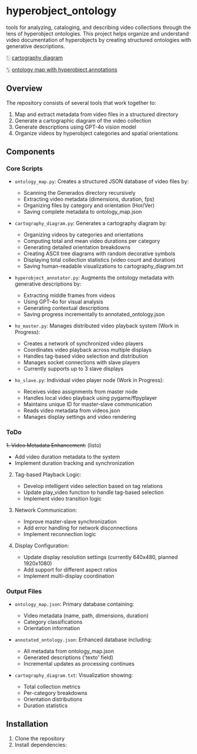 # hyperobject_ontology

tools for analyzing, cataloging, and describing video collections through the lens of hyperobject ontologies. This project helps organize and understand video documentation of hyperobjects by creating structured ontologies with generative descriptions.


🀨 [cartography diagram](cartography_diagram.txt)

🀦 [ontology map with hyperobject annotations](annotated_ontology.json)

## Overview

The repository consists of several tools that work together to:
1. Map and extract metadata from video files in a structured directory
2. Generate a cartographic diagram of the video collection
3. Generate descriptions using GPT-4o vision model
4. Organize videos by hyperobject categories and spatial orientations

## Components

### Core Scripts

- `ontology_map.py`: Creates a structured JSON database of video files by:
  - Scanning the Generados directory recursively
  - Extracting video metadata (dimensions, duration, fps)
  - Organizing files by category and orientation (Hor/Ver)
  - Saving complete metadata to ontology_map.json

- `cartography_diagram.py`: Generates a cartography diagram by:
  - Organizing videos by categories and orientations
  - Computing total and mean video durations per category
  - Generating detailed orientation breakdowns
  - Creating ASCII tree diagrams with random decorative symbols
  - Displaying total collection statistics (video count and duration)
  - Saving human-readable visualizations to cartography_diagram.txt

- `hyperobject_annotator.py`: Augments the ontology metadata with generative descriptions by:
  - Extracting middle frames from videos
  - Using GPT-4o for visual analysis
  - Generating contextual descriptions
  - Saving progress incrementally to annotated_ontology.json

- `ho_master.py`: Manages distributed video playback system (Work in Progress):
  - Creates a network of synchronized video players
  - Coordinates video playback across multiple displays
  - Handles tag-based video selection and distribution
  - Manages socket connections with slave players
  - Currently supports up to 3 slave displays

- `ho_slave.py`: Individual video player node (Work in Progress):
  - Receives video assignments from master node
  - Handles local video playback using pygame/ffpyplayer
  - Maintains unique ID for master-slave communication
  - Reads video metadata from videos.json
  - Manages display settings and video rendering

### ToDo

~~1. Video Metadata Enhancement:~~ (listo)
   - Add video duration metadata to the system
   - Implement duration tracking and synchronization

2. Tag-based Playback Logic:
   - Develop intelligent video selection based on tag relations
   - Update play_video function to handle tag-based selection
   - Implement video transition logic

3. Network Communication:
   - Improve master-slave synchronization
   - Add error handling for network disconnections
   - Implement reconnection logic

4. Display Configuration:
   - Update display resolution settings (currently 640x480, planned 1920x1080)
   - Add support for different aspect ratios
   - Implement multi-display coordination

### Output Files

- `ontology_map.json`: Primary database containing:
  - Video metadata (name, path, dimensions, duration)
  - Category classifications
  - Orientation information

- `annotated_ontology.json`: Enhanced database including:
  - All metadata from ontology_map.json
  - Generated descriptions ('texto' field)
  - Incremental updates as processing continues

- `cartography_diagram.txt`:  Visualization showing:
  - Total collection metrics
  - Per-category breakdowns
  - Orientation distributions
  - Duration statistics

## Installation

1. Clone the repository
2. Install dependencies:

